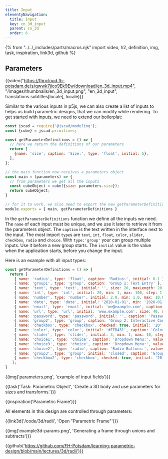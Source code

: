 ```yaml
---
title: Input
eleventyNavigation:
  title: Input
  key: cn_3d_input
  parent: cn_3d
  order: 6
---
```


{% from "../../_includes/parts/macros.njk" import video, h2, definition, img, task, inspiration, link3d, github %}

## Parameters

{{video("https://fhpcloud.fh-potsdam.de/s/qwwk7jico9Ek9Ew/download/en_3d_input.mp4", "/images/thumbnails/en_3d_input.png", "en_3d_input", translations.subtitles[locale], locale)}}

<!--
de: https://fhpcloud.fh-potsdam.de/s/5FLGs8gDXWneTE6
en: https://fhpcloud.fh-potsdam.de/s/qwwk7jico9Ek9Ew
-->

Similar to the various inputs in p5js, we can also create a list of inputs to helps us build parametric designs, that we can modify while rendering. To get started with inputs, we need to extend our boilerplat:

```js
const jscad = require('@jscad/modeling');
const {cube} = jscad.primitives;

const getParameterDefinitions = () => {
  // here we return the definitions of our parameters
  return [
    {name: 'size', caption: 'Size:', type: 'float', initial: 5},
  ];
};

// the main function now receives a parameters object
const main = (parameters) => {
  // from parameters we get all the inputs
  const cubeObject = cube({size: parameters.size});
  return cubeObject;
}

// for it to work, we also need to export the new getParameterDefinitions function
module.exports = { main, getParameterDefinitions }
```

In the `getParameterDefinitions` function we define all the inputs we need. The `name` of each input must be unique, and we use it later to retrieve it from the parameters object. The `caption` is the text written in the interface next to the input. The most import `type`s are `text`, `int`, `float`, `color`, `slider`, `checkbox`, `radio` and `choice`. With `type:'group'` your can group multiple inputs. Use it before a new group starts. The `initial` value is the value when the application starts, before you change the input.

Here is an example with all input types:

```js
const getParameterDefinitions = () => {
  return [
    { name: 'radius', type: 'float', caption: 'Radius:', initial: 0.1 },
    { name: 'group1', type: 'group', caption: 'Group 1: Text Entry' },
    { name: 'text', type: 'text', initial: '', size: 20, maxLength: 20, caption: 'Plain Text:', placeholder: '20 characters' },
    { name: 'int', type: 'int', initial: 20, min: 1, max: 100, step: 1, caption: 'Integer:' },
    { name: 'number', type: 'number', initial: 2.0, min: 1.0, max: 10.0, step: 0.1, caption: 'Number:' },
    { name: 'date', type: 'date', initial: '2020-01-01', min: '2020-01-01', max: '2030-12-31', caption: 'Date:', placeholder: 'YYYY-MM-DD' },
    { name: 'email', type: 'email', initial: 'me@example.com', caption: 'Email:' },
    { name: 'url', type: 'url', initial: 'www.example.com', size: 40, maxLength: 40, caption: 'Url:', placeholder: '40 characters' },
    { name: 'password', type: 'password', initial: '', caption: 'Password:' },
    { name: 'group2', type: 'group', caption: 'Group 2: Interactive Controls' },
    { name: 'checkbox', type: 'checkbox', checked: true, initial: '20', caption: 'Checkbox:' },
    { name: 'color', type: 'color', initial: '#FFB431', caption: 'Color:' },
    { name: 'slider', type: 'slider', initial: 3, min: 1, max: 10, step: 1, caption: 'Slider:' },
    { name: 'choice1', type: 'choice', caption: 'Dropdown Menu:', values: [0, 1, 2, 3], captions: ['No', 'Yes', 'Maybe', 'So so'], initial: 2 },
    { name: 'choice3', type: 'choice', caption: 'Dropdown Menu:', values: ['No', 'Yes', 'Maybe', 'So so'], initial: 'No' },
    { name: 'choice2', type: 'radio', caption: 'Radio Buttons:', values: [0, 1, 2, 3], captions: ['No', 'Yes', 'Maybe', 'So so'], initial: 5 },
    { name: 'group3', type: 'group', initial: 'closed', caption: 'Group 3: Initially Closed Group' },
    { name: 'checkbox2', type: 'checkbox', checked: true, initial: '20', caption: 'Optional Checkbox:' }
   ];
}
```

{{img('parameters.png', 'example of input fields')}}

{{task('Task: Parametric Object', 'Create a 3D body and use parameters for sizes and transforms.')}}

{{inspiration('Parametric Frame')}}

All elements in this design are controlled through parameters:

{{link3d('/code/3d/radii', 'Open "Parametric Frame"')}}

{{img('example3d-params.png', 'Generating a frame through unions and subtracts')}}

{{github('https://github.com/FH-Potsdam/learning-parametric-design/blob/main/lectures/3d/radii')}}